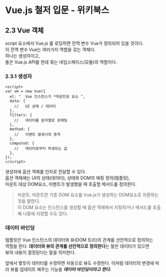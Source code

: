 # Vue.js 철저 입문 - 위키북스

## 2.3 Vue 객체

script 요소에서 Vue.js 를 로딩하면 전역 변수 Vue가 정의되어 있을 것이다.  
이 전역 변수 Vue는 여러가지 역할을 갖는 객체다.  
하나는 생성자이고,  
둘은 Vue.js API를 한데 묶는 네임스페이스(모듈)의 역할이다.

### 2.3.1 생성자

```vue
<script>
var vm = new Vue({
  el: "  Vue 인스턴스가 *마운트된 요소 ",
  data: {
    //   UI 상태 / 데이터
  },
  filters: {
    //   데이터를 문자열로 포매팅
  },
  method: {
    //   이벤트 발생시의 동작
  },
  computed: {
    //   데이터로부터 파생되는 값
  },
});
</script>
```

생성자에 옵션 객체를 인자로 전달할 수 있다.  
옵션 객체에는 UI의 상태(데이터), 상태와 DOM의 매핑 정의(템플릿),  
마운트 대상 DOM요소, 이벤트가 발생했을 때 호출할 메서드를 정의한다.

> 마운트: 마운트란 기존 DOM 요소를 Vue.js가 생성하는 DOM요소로 치환하는 것을 말한다.  
> 이 DOM 요소는 인스턴스를 생성할 때 옵션 객체에서 지정하거나 메서드를 호출해 나중에 지정할 수도 있다.

### 데이터 바인딩

템플릿은 Vue 인스턴스의 데이터와 뷰(DOM 트리)의 관계를 선언적으로 정의하는  
역할을 한다. **데이터와 뷰의 관계를 선언적으로 정의한다**는 말은 데이터가 있으면  
뷰의 내용이 결정된다는 말을 의미한다.

앞에서 봤듯이 데이터를 수정하면 자동으로 뷰도 수정한다. 이처럼 데이터의 변경에 따라 뷰를 업데이트 해주는 기능을 **_데이터 바인딩이라고 한다._**
